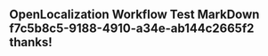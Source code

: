 <properties
ms.topic="hero-topic"
ms.test1="hero-topic"
ms.test2="test"/>

## OpenLocalization Workflow Test MarkDown f7c5b8c5-9188-4910-a34e-ab144c2665f2 thanks!
